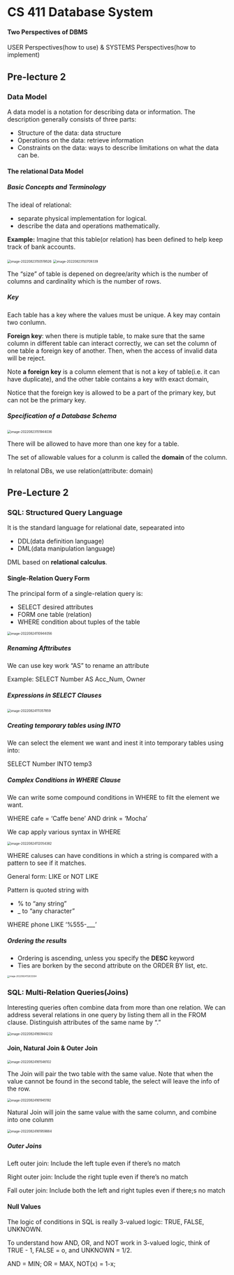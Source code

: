 # CS 411 Database System

#### Two Perspectives of DBMS

USER Perspectives(how to use) & SYSTEMS Perspectives(how to implement)

##  Pre-lecture 2

### Data Model

A data model is a notation for describing data or information. The description generally consists of three parts:

- Structure of the data: data structure
- Operations on the data: retrieve information
- Constraints on the data: ways to describe limitations on what the data can be.

#### The relational Data Model

##### Basic Concepts and Terminology

The ideal of relational:

- separate physical implementation for logical.
- describe the data and operations mathematically.

**Example:** Imagine that this table(or relation) has been defined to help keep track of bank accounts.

<img src="CS%20411%20Database%20System.assets/image-20220823150519526.png" alt="image-20220823150519526" style="zoom:50%;" />

<img src="CS%20411%20Database%20System.assets/image-20220823150709339.png" alt="image-20220823150709339" style="zoom:50%;" />

The “size” of table is depened on degree/arity which is the number of columns and cardinality which is the number of rows.

##### Key

Each table has a key where the values must be unique. A key may contain two conlumn.

**Foreign key**: when there is mutiple table, to make sure that the same column in different table can interact correctly, we can set the column of one table a foreign key of another. Then, when the access of invalid data will be reject.

Note **a foreign key** is a column element that is not a key of table(i.e. it can have duplicate), and the other table contains a key with exact domain, 

Notice that the foreign key is allowed to be a part of the primary key, but can not be the primary key.

##### Specification of a Database Schema

<img src="CS%20411%20Database%20System.assets/image-20220823151944036.png" alt="image-20220823151944036" style="zoom:50%;" />

There will be allowed to have more than one key for a table.

The set of allowable values for a colunm is called the **domain** of the column.

In relatonal DBs, we use relation(attribute: domain)

## Pre-Lecture 2

### SQL: Structured Query Language

It is the standard language for relational date, sepearated into

- DDL(data definition language)
- DML(data manipulation language)

DML based on **relational calculus**.

#### Single-Relation Query Form

The principal form of a single-relation query is:

- SELECT desired attributes
- FORM one table (relation)
- WHERE condition about tuples of the table

<img src="CS%20411%20Database%20System.assets/image-20220824110944056.png" alt="image-20220824110944056" style="zoom:50%;" />

##### Renaming Afttributes

We can use key work “AS<new name>” to rename an attribute

Example: SELECT Number AS Acc_Num, Owner

##### Expressions in SELECT Clauses

<img src="CS%20411%20Database%20System.assets/image-20220824111357859.png" alt="image-20220824111357859" style="zoom:50%;" />

##### Creating temporary tables using INTO

We can select the element we want and inest it into temporary tables using into:

SELECT Number INTO temp3

##### Complex Conditions in WHERE Clause

We can write some compound conditions in WHERE to filt the element we want.

WHERE cafe = ‘Caffe bene’ AND drink = ‘Mocha’

We cap apply various syntax in WHERE

<img src="CS%20411%20Database%20System.assets/image-20220824112054382.png" alt="image-20220824112054382" style="zoom:50%;" />

WHERE caluses can have conditions in which a string is compared with a pattern to see if it matches.

General form: <Attribute>LIKE<pattern> or <Attribute>NOT LIKE<pattern>

Pattern is quoted string with

- % to “any string”
- _ to “any character”

WHERE phone LIKE ‘%555-___’

##### Ordering the results

- Ordering is ascending, unless you specify the **DESC** keyword
- Ties are borken by the second attribute on the ORDER BY list, etc.

<img src="CS%20411%20Database%20System.assets/image-20220824112633364.png" alt="image-20220824112633364" style="zoom:33%;" />

### SQL: Multi-Relation Queries(Joins) 

Interesting queries often combine data from more than one relation. We can address several relations in one query by listing them all in the FROM clause. Distinguish attributes of the same name by “<relation>.<attribu>”

<img src="CS%20411%20Database%20System.assets/image-20220824160944232.png" alt="image-20220824160944232" style="zoom:50%;" />

#### Join, Natural Join & Outer Join

<img src="CS%20411%20Database%20System.assets/image-20220824161546102.png" alt="image-20220824161546102" style="zoom:50%;" />

The Join will pair the two table with the same value. Note that when the value cannot be found in the second table, the select will leave the info of the row.

<img src="CS%20411%20Database%20System.assets/image-20220824161945192.png" alt="image-20220824161945192" style="zoom:50%;" />

Natural Join will join the same value with the same column, and combine into one colunm

<img src="CS%20411%20Database%20System.assets/image-20220824161959884.png" alt="image-20220824161959884" style="zoom:50%;" />

##### Outer Joins

Left outer join: Include the left tuple even if there’s no match

Right outer join: Include the right tuple even if there’s no match

Fall outer join: Include both the left and right tuples even if there;s no match

#### Null Values

The logic of conditions in SQL is really 3-valued logic: TRUE, FALSE, UNKNOWN.

 To understand how AND, OR, and NOT work in 3-valued logic, think of TRUE - 1, FALSE = o, and UNKNOWN = 1/2.

AND = MIN; OR = MAX, NOT(x) = 1-x;



